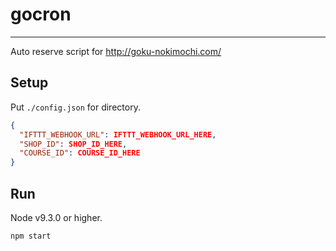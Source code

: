 # gocron

---

Auto reserve script for http://goku-nokimochi.com/

## Setup

Put `./config.json` for directory.

```json
{
  "IFTTT_WEBHOOK_URL": IFTTT_WEBHOOK_URL_HERE,
  "SHOP_ID": SHOP_ID_HERE,
  "COURSE_ID": COURSE_ID_HERE
}
```

## Run

Node v9.3.0 or higher.

`npm start`
